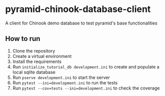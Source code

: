# pyramid-chinook-database-client
A client for Chinook demo database to test pyramid's base functionalities

## How to run
1. Clone the repository
2. Create a virtual environment
3. Install the requirements
4. Run `initialize_tutorial_db development.ini` to create and populate a local sqlite database
5. Run `pserve development.ini` to start the server
6. Run `pytest --ini=development.ini` to run the tests
7. Run `pytest --cov=tests --ini=development.ini` to check the coverage